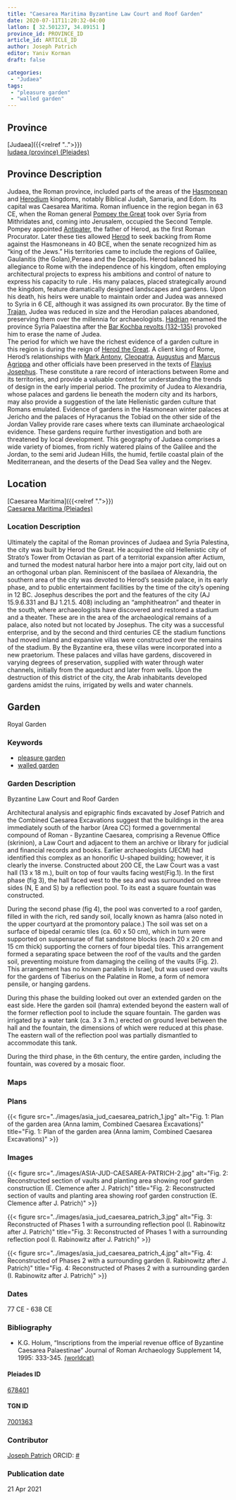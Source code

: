 ```yaml
---
title: "Caesarea Maritima Byzantine Law Court and Roof Garden"
date: 2020-07-11T11:20:32-04:00
latlon: [ 32.501237, 34.89151 ]
province_id: PROVINCE_ID
article_id: ARTICLE_ID
author: Joseph Patrich
editor: Yaniv Korman
draft: false

categories:
 - "Judaea"
tags:
 - "pleasure garden"
 - "walled garden"
---
```


## Province

[Judaea]({{<relref "..">}}) \
[Iudaea (province) (Pleiades)](https://pleiades.stoa.org/places/981527)

## Province Description
Judaea, the Roman province, included parts of the areas of the [Hasmonean](https://en.wikipedia.org/wiki/Hasmonean_dynasty) and [Herodium](https://en.wikipedia.org/wiki/Herodian_dynasty) kingdoms, notably Biblical Judah, Samaria, and Edom. Its capital was Caesarea Maritima. Roman influence in the region began in 63 CE, when the Roman general [Pompey the Great](https://en.wikipedia.org/wiki/Pompey) took over Syria from Mithridates and, coming into Jerusalem, occupied the Second Temple.  Pompey appointed [Antipater](https://en.wikipedia.org/wiki/Antipater_the_Idumaean), the father of Herod, as the first Roman Procurator. Later these ties allowed [Herod](https://en.wikipedia.org/wiki/Herod_the_Great) to seek backing from Rome against the Hasmoneans in 40 BCE, when the senate recognized him as “king of the Jews.”  His territories came to include the regions of Galilee, Gaulanitis (the Golan),Peraea and the Decapolis. Herod balanced his allegiance to Rome with the independence of his kingdom, often employing architectural projects to express his ambitions and control of nature to express his capacity to rule . His many palaces, placed strategically around the kingdom, feature dramatically designed landscapes and gardens.  Upon his death, his heirs were unable to maintain order and Judea was annexed to Syria in 6 CE, although it was assigned its own procurator.   By the time of [Trajan](https://en.wikipedia.org/wiki/Trajan), Judea was reduced in size and the Herodian palaces abandoned, preserving them over the millennia for archaeologists. [Hadrian](https://en.wikipedia.org/wiki/Hadrian) renamed the province Syria Palaestina after the [Bar Kochba revolts (132-135)](https://en.wikipedia.org/wiki/Bar_Kokhba_revolt) provoked him to erase the name of Judea.  
The period for which we have the richest evidence of a garden culture in this region is during the reign of [Herod the Great](https://en.wikipedia.org/wiki/Herod_the_Great).  A client king of Rome, Herod’s relationships with [Mark Antony](https://en.wikipedia.org/wiki/Mark_Antony), [Cleopatra](https://en.wikipedia.org/wiki/Cleopatra), [Augustus](https://en.wikipedia.org/wiki/Augustus) and [Marcus Agrippa](https://en.wikipedia.org/wiki/Marcus_Vipsanius_Agrippa) and other officials have been preserved in the texts of [Flavius Josephus](https://en.wikipedia.org/wiki/Josephus).  These constitute a rare record of interactions between Rome and its territories, and provide a valuable context for understanding the trends of design in the early imperial period.  The proximity of Judea to Alexandria, whose palaces and gardens lie beneath the modern city and its harbors, may also provide a suggestion of the late Hellenistic garden culture that Romans emulated.  Evidence of gardens in the Hasmonean winter palaces at Jericho and the palaces of Hyracanus the Tobiad on the other side of the Jordan Valley provide rare cases where texts can illuminate archaeological evidence.   These gardens require further investigation and both are threatened by local development.
This geography of Judaea comprises a wide variety of biomes, from richly watered plains of the Galilee and the Jordan, to the semi arid Judean Hills, the humid, fertile coastal plain of the Mediterranean, and the deserts of the Dead Sea valley and the Negev.



## Location

[Caesarea Maritima]({{<relref ".">}}) \
[Caesarea Maritima (Pleiades)](https://pleiades.stoa.org/places/678401/?searchterm=Caesarea%20Maritima*)

### Location Description

Ultimately the capital of the Roman provinces of Judaea and Syria Palestina, the city was built by Herod the Great. He acquired the old Hellenistic city of Strato’s Tower from Octavian as part of a territorial expansion after Actium, and turned the modest natural harbor here into a major port city, laid out on an orthogonal urban plan. Reminiscent of the basilaea of Alexandria, the southern area of the city was devoted to Herod’s seaside palace, in its early phase, and to public entertainment facilities by the time of the city’s opening in 12 BC.  Josephus describes the port and the features of the city  (AJ 15.9.6.331 and BJ 1.21.5. 408)  including an “amphitheatron” and theater in the south, where archaeologists have discovered and restored a stadium and a theater.  These are in the area of the archaeological remains of a palace, also noted but not located by Josephus.  The city was a successful enterprise, and by the second and third centuries CE the stadium functions had moved inland and expansive villas were constructed over the remains of the stadium.  By the Byzantine era, these villas were incorporated into a new praetorium.  These palaces and villas have gardens, discovered in varying degrees of preservation, supplied with water through water channels, initially from the aqueduct and later from wells.   Upon the destruction of this district of the city, the Arab inhabitants developed gardens amidst the ruins, irrigated by wells and water channels.   

<!-- LEAVE THIS BLANK FOR NOW -->

<!--## Sublocation-->

<!--
[AREA WITHIN LOCATION, LIKE “PALATINE HILL”](GEOREFERENCE LINK)
A sublocation is any area larger than an individual garden, but located within a location. I would always try to include a link to a controlled vocabulary here if possible. This ID may well be different from the Garden ID, e.g., Pompeii versus a Garden in one of the houses which has its own Pleiades ID.
-->

<!--### Sublocation Description-->

<!-- DESCRIPTION -->

## Garden

Royal Garden

### Keywords

- [pleasure garden](http://www.getty.edu/vow/AATFullDisplay?find=garden&logic=AND&note=&english=N&prev_page=4&subjectid=300008115)
- [walled garden](http://www.getty.edu/vow/AATFullDisplay?find=garden&logic=AND&note=&english=N&prev_page=5&subjectid=300008129)

### Garden Description
Byzantine Law Court and Roof Garden

Architectural analysis and epigraphic finds excavated by Josef Patrich and the Combined Caesarea Excavations suggest that the buildings in the area immediately south of the harbor (Area CC) formed a governmental compound of Roman - Byzantine Caesarea, comprising a Revenue Office (skrinion), a Law Court and adjacent to them an archive or library for judicial and financial records and books. Earlier archaeologists (JECM) had identified this complex as an honorific U-shaped building; however, it is clearly the inverse.  Constructed about 200 CE, the Law Court was a vast hall (13 x 18 m.), built on top of four vaults facing west(Fig.1). In the first phase (fig 3), the hall faced west to the sea and was surrounded on three sides (N, E and S) by a reflection pool. To its east a square fountain was constructed.

During the second phase (fig 4), the pool was converted to a roof garden, filled in with the rich, red sandy soil, locally known as hamra (also noted in the upper courtyard at the promontory palace.) The soil was set on a surface of bipedal ceramic tiles (ca. 60 x 50 cm), which in turn were supported on suspensurae of flat sandstone blocks (each 20 x 20 cm and 15 cm thick) supporting the corners of four bipedal tiles. This arrangement formed a separating space between the roof of the vaults and the garden soil, preventing moisture from damaging the ceiling of the vaults (Fig. 2). This arrangement has no known parallels in Israel, but was used over vaults for the gardens of Tiberius on the Palatine in Rome, a form of nemora pensile, or hanging gardens.

During this phase the building looked out over an extended garden on the east side.  Here the garden soil (hamra) extended beyond the eastern wall of the former reflection pool to include the square fountain. The garden was irrigated by a water tank (ca. 3 x 3 m.) erected on ground level between the hall and the fountain, the dimensions of which were reduced at this phase. The eastern wall of the reflection pool was partially dismantled to accommodate this tank.

During the third phase, in the 6th century, the entire garden, including the fountain, was covered by a mosaic floor.

### Maps

<!--
{{< figure src="IMG_URL" alt="ALT_TEXT" title="CAPTION" >}}
-->

### Plans

{{< figure src="../images/asia_jud_caesarea_patrich_1.jpg" alt="Fig. 1: Plan of the garden area (Anna Iamim, Combined Caesarea Excavations)" title="Fig. 1: Plan of the garden area (Anna Iamim, Combined Caesarea Excavations)" >}}

### Images

{{< figure src="../images/ASIA-JUD-CAESAREA-PATRICH-2.jpg" alt="Fig. 2: Reconstructed section of vaults and planting area showing roof garden construction (E. Clemence after J. Patrich)" title="Fig. 2: Reconstructed section of vaults and planting area showing roof garden construction (E. Clemence after J. Patrich)" >}}

{{< figure src="../images/asia_jud_caesarea_patrich_3.jpg" alt="Fig. 3: Reconstructed of Phases 1 with a surrounding reflection pool (I. Rabinowitz after J. Patrich)" title="Fig. 3: Reconstructed of Phases 1 with a surrounding reflection pool (I. Rabinowitz after J. Patrich)" >}}

{{< figure src="../images/asia_jud_caesarea_patrich_4.jpg" alt="Fig. 4: Reconstructed of Phases 2 with a surrounding garden (I. Rabinowitz after J. Patrich)" title="Fig. 4: Reconstructed of Phases 2 with a surrounding garden (I. Rabinowitz after J. Patrich)" >}}

### Dates

77 CE - 638 CE

### Bibliography

*  K.G. Holum, “Inscriptions from the imperial revenue office of Byzantine Caesarea Palaestinae” Journal of Roman Archaeology Supplement 14, 1995: 333-345. [(worldcat)](https://www.worldcat.org/title/roman-and-byzantine-near-east-some-recent-archaeological-research/oclc/607804837&referer=brief_results)


<!--#### Periodo ID-->

<!-- [PERIODO_ID](https://pleiades.stoa.org/places/PLEIADES_ID) -->

#### Pleiades ID

[678401](https://pleiades.stoa.org/places/678401/?searchterm=Caesarea%20Maritima*)

#### TGN ID

[7001363](http://www.getty.edu/vow/TGNFullDisplay?find=CAESAREA+MARITIMA&place=&nation=&prev_page=1&english=Y&subjectid=7001363)

### Contributor

[Joseph Patrich](http://pluto.mscc.huji.ac.il/~patrichj/my_web_site/)
ORCID: [#](#)

### Publication date


21 Apr 2021

<!--### Related articles-->

<!-- Links to other related articles. Leave blank for now -->

